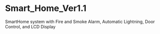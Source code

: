 # Smart_Home_Ver1.1
SmartHome system with Fire and Smoke Alarm, Automatic Lightning, Door Control, and LCD Display

